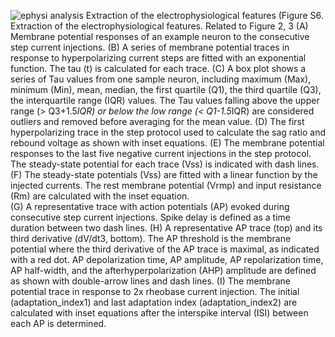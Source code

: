 ![ephysi analysis](https://user-images.githubusercontent.com/42681557/223562990-2256c301-98f6-46b3-85c3-75be18710124.png)
Extraction of the electrophysiological features
(Figure S6. Extraction of the electrophysiological features. Related to Figure 2, 3
(A) Membrane potential responses of an example neuron to the consecutive step current injections.
(B) A series of membrane potential traces in response to hyperpolarizing current steps are fitted with an exponential function. The tau (t) is calculated for each trace. 
(C) A box plot shows a series of Tau values from one sample neuron, including maximum (Max), minimum (Min), mean, median, the first quartile (Q1), the third quartile (Q3), the interquartile range (IQR) values. The Tau values falling above the upper range (> Q3+1.5*IQR) or below the low range (< Q1-1.5*IQR) are considered outliers and removed before averaging for the mean value. 
(D) The first hyperpolarizing trace in the step protocol used to calculate the sag ratio and rebound voltage as shown with inset equations. 
(E) The membrane potential responses to the last five negative current injections in the step protocol. The steady-state potential for each trace (Vss) is indicated with dash lines.   
(F) The steady-state potentials (Vss) are fitted with a linear function by the injected currents. The rest membrane potential (Vrmp) and input resistance (Rm) are calculated with the inset equation.  
(G) A representative trace with action potentials (AP) evoked during consecutive step current injections. Spike delay is defined as a time duration between two dash lines. 
(H) A representative AP trace (top) and its third derivative (dV/dt3, bottom). The AP threshold is the membrane potential where the third derivative of the AP trace is maximal, as indicated with a red dot. AP depolarization time, AP amplitude, AP repolarization time, AP half-width, and the afterhyperpolarization (AHP) amplitude are defined as shown with double-arrow lines and dash lines. 
(I) The membrane potential trace in response to 2x rheobase current injection. The initial (adaptation_index1) and last adaptation index (adaptation_index2) are calculated with inset equations after the interspike interval (ISI) between each AP is determined. 

